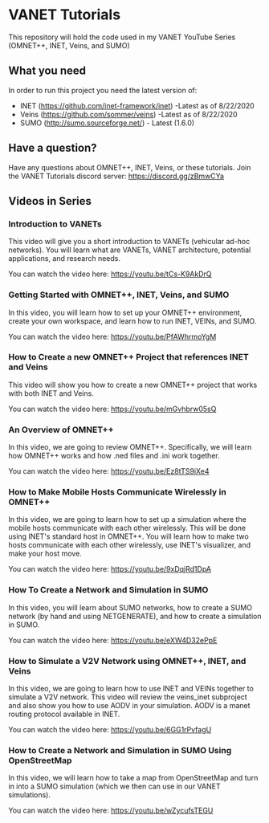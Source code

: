 # VANET Tutorials
This repository will hold the code used in my VANET YouTube Series (OMNET++, INET, Veins, and SUMO)

## What you need

In order to run this project you need the latest version of:
* INET (https://github.com/inet-framework/inet) -Latest as of 8/22/2020
* Veins (https://github.com/sommer/veins) -Latest as of 8/22/2020
* SUMO (http://sumo.sourceforge.net/) - Latest (1.6.0)

## Have a question?

Have any questions about OMNET++, INET, Veins, or these tutorials. Join the VANET Tutorials discord server: https://discord.gg/zBmwCYa

## Videos in Series

### Introduction to VANETs

This video will give you a short introduction to VANETs (vehicular ad-hoc networks). You will learn what are VANETs, VANET architecture, potential applications, and research needs. 

You can watch the video here: https://youtu.be/tCs-K9AkDrQ

### Getting Started with OMNET++, INET, Veins, and SUMO

In this video, you will learn how to set up your OMNET++ environment, create your own workspace, and learn how to run INET, VEINs, and SUMO. 

You can watch the video here: https://youtu.be/PfAWhrmoYgM

### How to Create a new OMNET++ Project that references INET and Veins

This video will show you how to create a new OMNET++ project that works with both INET and Veins.

You can watch the video here: https://youtu.be/mGvhbrw05sQ

### An Overview of OMNET++

In this video, we are going to review OMNET++. Specifically, we will learn how OMNET++ works and how .ned files and .ini work together.

You can watch the video here: https://youtu.be/Ez8tTS9iXe4

### How to Make Mobile Hosts Communicate Wirelessly in OMNET++

In this video, we are going to learn how to set up a simulation where the mobile hosts communicate with each other wirelessly. This will be done using INET's standard host in OMNET++. You will learn how to make two hosts communicate with each other wirelessly, use INET's visualizer, and make your host move.

You can watch the video here: https://youtu.be/9xDqjRd1DpA

### How To Create a Network and Simulation in SUMO

In this video, you will learn about SUMO networks, how to create a SUMO network (by hand and using NETGENERATE), and how to create a simulation in SUMO.

You can watch the video here: https://youtu.be/eXW4D32ePpE

### How to Simulate a V2V Network using OMNET++, INET, and Veins

In this video, we are going to learn how to use INET and VEINs together to simulate a V2V network. This video will review the veins_inet subproject and also show you how to use AODV in your simulation. AODV is a manet routing protocol available in INET.

You can watch the video here: https://youtu.be/6GG1rPvfagU

### How to Create a Network and Simulation in SUMO Using OpenStreetMap

In this video, we will learn how to take a map from OpenStreetMap and turn in into a SUMO simulation (which we then can use in our VANET simulations).

You can watch the video here: https://youtu.be/wZycufsTEGU

